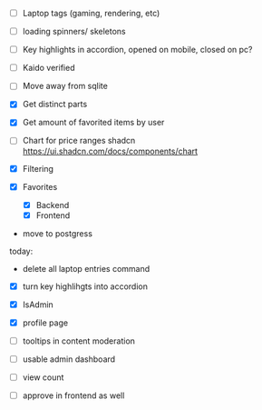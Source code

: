 - [ ] Laptop tags (gaming, rendering, etc)
- [ ] loading spinners/ skeletons
- [ ] Key highlights in accordion, opened on mobile, closed on pc?

- [ ] Kaido verified
- [ ] Move away from sqlite

- [x] Get distinct parts
- [x] Get amount of favorited items by user

- [ ] Chart for price ranges shadcn https://ui.shadcn.com/docs/components/chart

- [x] Filtering
- [x] Favorites

  - [x] Backend
  - [x] Frontend

- move to postgress

today:

- delete all laptop entries command
- [x] turn key highlihgts into accordion
- [x] IsAdmin
- [x] profile page

- [ ] tooltips in content moderation

- [ ] usable admin dashboard
- [ ] view count

- [ ] approve in frontend as well
